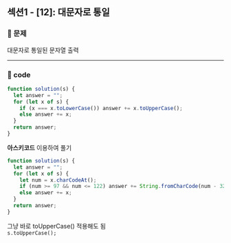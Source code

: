 ## 섹션1 - [12]: 대문자로 통일

### 🌴 문제

대문자로 통일된 문자열 출력

---

### 🤠 code

```js
function solution(s) {
  let answer = "";
  for (let x of s) {
    if (x === x.toLowerCase()) answer += x.toUpperCase();
    else answer += x;
  }
  return answer;
}
```

**아스키코드** 이용하여 풀기

```js
function solution(s) {
  let answer = "";
  for (let x of s) {
    let num = x.charCodeAt();
    if (num >= 97 && num <= 122) answer += String.fromCharCode(num - 32);
    else answer += x;
  }
  return answer;
}
```

그냥 바로 toUpperCase() 적용해도 됨<br>
`s.toUpperCase();`
